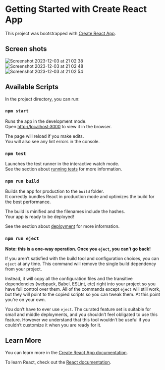 # Getting Started with Create React App

This project was bootstrapped with [Create React App](https://github.com/facebook/create-react-app).
## Screen shots

![Screenshot 2023-12-03 at 21 02 38](https://github.com/bixat/landing_page/assets/69054810/01a275a2-834f-4c8a-aec5-df4379f6bc3c)
![Screenshot 2023-12-03 at 21 02 48](https://github.com/bixat/landing_page/assets/69054810/e60b2895-5e40-4ac1-b3a6-076f2cb7677b)
![Screenshot 2023-12-03 at 21 02 54](https://github.com/bixat/landing_page/assets/69054810/4090c2a4-d1b8-4575-b110-e851fc686901)


## Available Scripts

In the project directory, you can run:

### `npm start`

Runs the app in the development mode.\
Open [http://localhost:3000](http://localhost:3000) to view it in the browser.

The page will reload if you make edits.\
You will also see any lint errors in the console.

### `npm test`

Launches the test runner in the interactive watch mode.\
See the section about [running tests](https://facebook.github.io/create-react-app/docs/running-tests) for more information.

### `npm run build`

Builds the app for production to the `build` folder.\
It correctly bundles React in production mode and optimizes the build for the best performance.

The build is minified and the filenames include the hashes.\
Your app is ready to be deployed!

See the section about [deployment](https://facebook.github.io/create-react-app/docs/deployment) for more information.

### `npm run eject`

**Note: this is a one-way operation. Once you `eject`, you can’t go back!**

If you aren’t satisfied with the build tool and configuration choices, you can `eject` at any time. This command will remove the single build dependency from your project.

Instead, it will copy all the configuration files and the transitive dependencies (webpack, Babel, ESLint, etc) right into your project so you have full control over them. All of the commands except `eject` will still work, but they will point to the copied scripts so you can tweak them. At this point you’re on your own.

You don’t have to ever use `eject`. The curated feature set is suitable for small and middle deployments, and you shouldn’t feel obligated to use this feature. However we understand that this tool wouldn’t be useful if you couldn’t customize it when you are ready for it.

## Learn More

You can learn more in the [Create React App documentation](https://facebook.github.io/create-react-app/docs/getting-started).

To learn React, check out the [React documentation](https://reactjs.org/).

